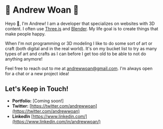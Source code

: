 # 🍚 Andrew Woan 🐼

Heyo 👋, I'm Andrew! I am a developer that specializes on websites with 3D content. I often use [Three.js](https://github.com/threejs) and [Blender](https://www.blender.org/). My life goal is to create things that make people happy.

When I'm not programming or 3D modeling I like to do some sort of art or craft (both digital and in the real world). It's on my bucket list to try as many types of art and crafts as I can before I get too old to be able to not do anything anymore!

Feel free to reach out to me at andrewwoan@gmail.com. I'm always open for a chat or a new project idea!

## Let's Keep in Touch!
- **Portfolio:** [Coming soon!]
- **Twitter:** [https://twitter.com/andrewwoan](https://twitter.com/andrewwoan)
- **LinkedIn** [https://www.linkedin.com/](https://www.linkedin.com/in/andrewwoan/)
